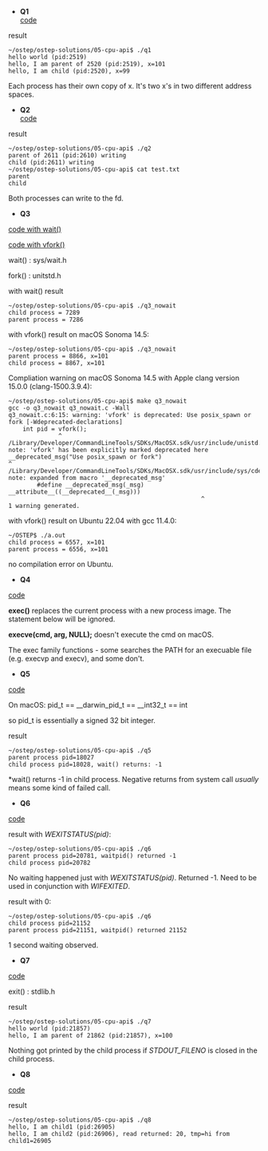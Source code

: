 * **Q1**  
[code](q1.c)

result
```
~/ostep/ostep-solutions/05-cpu-api$ ./q1
hello world (pid:2519)
hello, I am parent of 2520 (pid:2519), x=101
hello, I am child (pid:2520), x=99
```
Each process has their own copy of x. It's two x's in two different address spaces. 

* **Q2**  
[code](q2.c)

result
```
~/ostep/ostep-solutions/05-cpu-api$ ./q2
parent of 2611 (pid:2610) writing
child (pid:2611) writing
~/ostep/ostep-solutions/05-cpu-api$ cat test.txt
parent
child
```
Both processes can write to the fd. 

* **Q3** 

[code with wait()](q3.c)

[code with vfork()](q3_nowait.c)

wait() : sys/wait.h

fork() : unitstd.h

with wait() result
```
~/ostep/ostep-solutions/05-cpu-api$ ./q3_nowait 
child process = 7289
parent process = 7286
``` 

with vfork() result on macOS Sonoma 14.5:
```
~/ostep/ostep-solutions/05-cpu-api$ ./q3_nowait
parent process = 8866, x=101
child process = 8867, x=101
```

Compliation warning on macOS Sonoma 14.5 with Apple clang version 15.0.0 (clang-1500.3.9.4): 
```
~/ostep/ostep-solutions/05-cpu-api$ make q3_nowait
gcc -o q3_nowait q3_nowait.c -Wall
q3_nowait.c:6:15: warning: 'vfork' is deprecated: Use posix_spawn or fork [-Wdeprecated-declarations]
    int pid = vfork();
              ^
/Library/Developer/CommandLineTools/SDKs/MacOSX.sdk/usr/include/unistd.h:604:1: note: 'vfork' has been explicitly marked deprecated here
__deprecated_msg("Use posix_spawn or fork")
^
/Library/Developer/CommandLineTools/SDKs/MacOSX.sdk/usr/include/sys/cdefs.h:218:48: note: expanded from macro '__deprecated_msg'
        #define __deprecated_msg(_msg) __attribute__((__deprecated__(_msg)))
                                                      ^
1 warning generated.
```

with vfork() result on Ubuntu 22.04 with gcc 11.4.0: 
```
~/OSTEP$ ./a.out 
child process = 6557, x=101
parent process = 6556, x=101
```

no compilation error on Ubuntu. 

* **Q4** 

[code](q4.c)

**exec()** replaces the current process with a new process image. The statement below will be ignored. 

**execve(cmd, arg, NULL);** doesn't execute the cmd on macOS.

The exec family functions - some searches the PATH for an execuable file (e.g. execvp and execv), and some don't. 

* **Q5** 

[code](q5.c)

On macOS: 
pid_t == __darwin_pid_t == __int32_t == int

so pid_t is essentially a signed 32 bit integer.

result
```
~/ostep/ostep-solutions/05-cpu-api$ ./q5
parent process pid=18027
child process pid=18028, wait() returns: -1
```

*wait() returns -1 in child process. Negative returns from system call *usually* means some kind of failed call. 

* **Q6** 

[code](q6.c)

result with *WEXITSTATUS(pid)*: 
```
~/ostep/ostep-solutions/05-cpu-api$ ./q6 
parent process pid=20781, waitpid() returned -1
child process pid=20782
```
No waiting happened just with *WEXITSTATUS(pid)*. Returned -1. 
Need to be used in conjunction with *WIFEXITED*.

result with 0: 
```
~/ostep/ostep-solutions/05-cpu-api$ ./q6 
child process pid=21152
parent process pid=21151, waitpid() returned 21152
```
1 second waiting observed. 

* **Q7**

[code](q7.c)

exit() : stdlib.h

result
```
~/ostep/ostep-solutions/05-cpu-api$ ./q7
hello world (pid:21857)
hello, I am parent of 21862 (pid:21857), x=100
```

Nothing got printed by the child process if *STDOUT_FILENO* is closed in the child process.

* **Q8**

[code](q8.c)

result
```
~/ostep/ostep-solutions/05-cpu-api$ ./q8
hello, I am child1 (pid:26905)
hello, I am child2 (pid:26906), read returned: 20, tmp=hi from child1=26905
```

